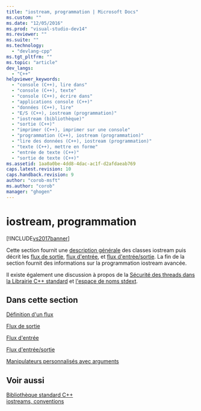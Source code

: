 ```yaml
---
title: "iostream, programmation | Microsoft Docs"
ms.custom: ""
ms.date: "12/05/2016"
ms.prod: "visual-studio-dev14"
ms.reviewer: ""
ms.suite: ""
ms.technology: 
  - "devlang-cpp"
ms.tgt_pltfrm: ""
ms.topic: "article"
dev_langs: 
  - "C++"
helpviewer_keywords: 
  - "console (C++), lire dans"
  - "console (C++), texte"
  - "console (C++), écrire dans"
  - "applications console (C++)"
  - "données (C++), lire"
  - "E/S (C++), iostream (programmation)"
  - "iostream (bibliothèque)"
  - "sortie (C++)"
  - "imprimer (C++), imprimer sur une console"
  - "programmation (C++), iostream (programmation)"
  - "lire des données (C++), iostream (programmation)"
  - "texte (C++), mettre en forme"
  - "entrée de texte (C++)"
  - "sortie de texte (C++)"
ms.assetid: 1aa0a0be-4dd8-4dac-ac1f-d2afdaeab769
caps.latest.revision: 10
caps.handback.revision: 9
author: "corob-msft"
ms.author: "corob"
manager: "ghogen"
---
```

# iostream, programmation
[!INCLUDE[vs2017banner](../assembler/inline/includes/vs2017banner.md)]

Cette section fournit une [description générale](../standard-library/what-a-stream-is.md) des classes iostream puis décrit les [flux de sortie](../standard-library/output-streams.md), [flux d'entrée](../standard-library/input-streams.md), et [flux d'entrée\/sortie](../standard-library/input-output-streams.md).  La fin de la section fournit des informations sur la programmation iostream avancée.  
  
 Il existe également une discussion à propos de la [Sécurité des threads dans la Librairie C\+\+ standard](../standard-library/thread-safety-in-the-cpp-standard-library.md) et [l'espace de noms stdext](../standard-library/stdext-namespace.md).  
  
## Dans cette section  
 [Définition d'un flux](../standard-library/what-a-stream-is.md)  
  
 [Flux de sortie](../standard-library/output-streams.md)  
  
 [Flux d'entrée](../standard-library/input-streams.md)  
  
 [Flux d'entrée\/sortie](../standard-library/input-output-streams.md)  
  
 [Manipulateurs personnalisés avec arguments](../standard-library/custom-manipulators-with-arguments.md)  
  
## Voir aussi  
 [Bibliothèque standard C\+\+](../standard-library/cpp-standard-library-reference.md)   
 [iostreams, conventions](../standard-library/iostreams-conventions.md)